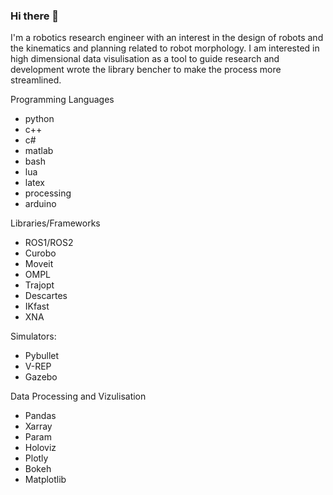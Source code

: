 ### Hi there 👋

I'm a robotics research engineer with an interest in the design of robots and the kinematics and planning related to robot morphology.  I am interested in high dimensional data visulisation as a tool to guide research and development wrote the library bencher to make the process more streamlined.

Programming Languages
- python
- c++
- c#
- matlab
- bash 
- lua
- latex
- processing
- arduino

Libraries/Frameworks
 - ROS1/ROS2
 - Curobo
 - Moveit
 - OMPL
 - Trajopt
 - Descartes
 - IKfast
 - XNA   
   
Simulators:
 - Pybullet
 - V-REP
 - Gazebo

Data Processing and Vizulisation
 - Pandas
 - Xarray
 - Param
 - Holoviz
 - Plotly
 - Bokeh
 - Matplotlib
    

<!--
**blooop/blooop** is a ✨ _special_ ✨ repository because its `README.md` (this file) appears on your GitHub profile.

Here are some ideas to get you started:

- 🔭 I’m currently working on ...
- 🌱 I’m currently learning ...
- 👯 I’m looking to collaborate on ...
- 🤔 I’m looking for help with ...
- 💬 Ask me about ...
- 📫 How to reach me: ...
- 😄 Pronouns: ...
- ⚡ Fun fact: ...
-->
